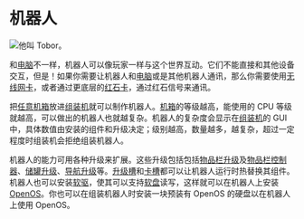 # 机器人

![他叫 Tobor。](block:OpenComputers:robot)

和[电脑](../general/computer.md)不一样，机器人可以像玩家一样与这个世界互动。它们不能直接和其他设备交互，但是！如果你需要让机器人和[电脑](../general/computer.md)或是其他机器人通讯，那么你需要使用[无线网卡](../item/wlanCard1.md)，或者通过更底层的[红石卡](../item/redstoneCard1.md)，通过红石信号来通讯。

把[任意机箱](case1.md)放进[组装机](assembler.md)就可以制作机器人。[机箱](case1.md)的等级越高，能使用的 CPU 等级就越高，可以做出的机器人也就越复杂。机器人的复杂度会显示在[组装机](assembler.md)的 GUI 中，具体数值由安装的组件和升级决定；级别越高，数量越多，越复杂，超过一定程度时组装机会拒绝组装机器人。

机器人的能力可用各种升级来扩展。这些升级包括包括[物品栏升级](../item/inventoryUpgrade.md)及[物品栏控制器](../item/inventoryControllerUpgrade.md)、[储罐升级](../item/tankUpgrade.md)、[导航升级](../item/navigationUpgrade.md)等。[升级槽](../item/upgradeContainer1.md)和[卡槽](../item/cardContainer1.md)都可以让机器人运行时热替换其组件。机器人也可以安装[软驱](diskDrive.md)，使其可以支持[软盘](../item/floppy.md)读写，这样就可以在机器人上安装 [OpenOS](../general/openOS.md)。你也可以在组装机器人时安装一块预装有 OpenOS 的硬盘以在机器人上使用 OpenOS。

